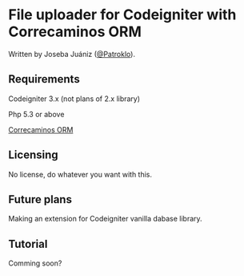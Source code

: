 # File uploader for Codeigniter with Correcaminos ORM

Written by Joseba Juániz ([@Patroklo](http://twitter.com/Patroklo)).

## Requirements

Codeigniter 3.x (not plans of 2.x library)

Php 5.3 or above

[Correcaminos ORM](https://github.com/Patroklo/correcaminos-orm)

## Licensing

No license, do whatever you want with this.

## Future plans

Making an extension for Codeigniter vanilla dabase library.

## Tutorial

Comming soon?